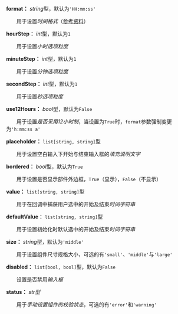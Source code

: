 **format：** *string*型，默认为`'HH:mm:ss'`

　　用于设置*时间格式*（[参考资料](https://momentjscom.readthedocs.io/en/latest/moment/04-displaying/01-format/)）

**hourStep：** *int*型，默认为`1`

　　用于设置*小时选项粒度*

**minuteStep：** *int*型，默认为`1`

　　用于设置*分钟选项粒度*

**secondStep：** *int*型，默认为`1`

　　用于设置*秒选项粒度*

**use12Hours：** *bool*型，默认为`False`

　　用于设置*是否采用12小时制*，当设置为`True`时，`format`参数强制变更为`'h:mm:ss a'`

**placeholder：** `list[string, string]`型

　　用于设置空白输入下开始与结束输入框的*填充说明文字*

**bordered：** *bool*型，默认为`True`

　　用于设置是否显示部件外边框，`True`（显示），`False`（不显示）

**value：** `list[string, string]`型

　　用于在回调中捕获用户选中的开始及结束*时间字符串*

**defaultValue：** `list[string, string]`型

　　用于设置初始化时默认选中的开始及结束*时间字符串*

**size：** *string*型，默认为`'middle'`

　　用于设置组件尺寸规格大小，可选的有`'small'`、`'middle'`与`'large'`

**disabled：** `list[bool, bool]`型，默认为`False`

　　设置是否禁用*输入框*

**status：** *str型*

　　用于*手动设置组件的校验状态*，可选的有`'error'`和`'warning'`